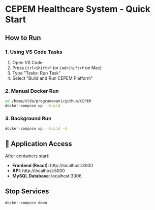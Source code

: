 # CEPEM Healthcare System - Quick Start

## How to Run

### 1. Using VS Code Tasks
1. Open VS Code
2. Press `Ctrl+Shift+P` (or `Cmd+Shift+P` on Mac)
3. Type "Tasks: Run Task"
4. Select "Build and Run CEPEM Platform"

### 2. Manual Docker Run
```bash
cd /home/olda/programovani/github/CEPEM
docker-compose up --build
```

### 3. Background Run
```bash
docker-compose up --build -d
```

## 📱 Application Access

After containers start:

- **Frontend (React)**: http://localhost:3000
- **API**: http://localhost:5000
- **MySQL Database**: localhost:3306

## Stop Services

```bash
docker-compose down
```
